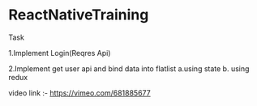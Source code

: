 # ReactNativeTraining
Task 

1.Implement Login(Reqres Api)

2.Implement get user api and bind data into flatlist a.using state b. using redux 

video link :- https://vimeo.com/681885677 
